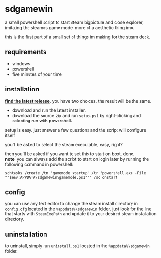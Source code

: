 # sdgamewin

a small powershell script to start steam bigpicture and close explorer, imitating the steamos game mode. more of a aesthetic thing imo.

this is the first part of a small set of things im making for the steam deck.

## requirements

- windows
- powershell
- five minutes of your time

## installation

**[find the latest release](https://github.com/xpentu/sdgamewin/releases/latest)**. you have two choices. the result will be the same.

- download and run the latest installer.
- download the source zip and run ```setup.ps1``` by right-clicking and selecting run with powershell.

setup is easy. just answer a few questions and the script will configure itself.

you'll be asked to select the steam executable, easy, right?

then you'll be asked if you want to set this to start on boot. done.  
**note:** you can always add the script to start on login later by running the following command in powershell:

```schtasks /create /tn 'gamemode startup' /tr 'powershell.exe -File ""$env:APPDATA\sdgamewin\gamemode.ps1""' /sc onstart```

## config

you can use any text editor to change the steam install directory in `config.cfg` located in the `%appdata%\sdgamewin` folder. just look for the line that starts with `SteamExePath` and update it to your desired steam installation directory.

## uninstallation

to uninstall, simply run `uninstall.ps1` located in the `%appdata%\sdgamewin` folder.

